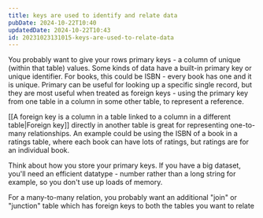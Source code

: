 ```yaml
---
title: keys are used to identify and relate data
pubDate: 2024-10-22T10:40
updatedDate: 2024-10-22T10:43
id: 20231023131015-keys-are-used-to-relate-data
---
```


You probably want to give your rows primary keys - a column of unique (within that table) values. Some kinds of data have a built-in primary key or unique identifier. For books, this could be ISBN - every book has one and it is unique. Primary can be useful for looking up a specific single record, but they are most useful when treated as foreign keys - using the primary key from one table in a column in some other table, to represent a reference.

[[A foreign key is a column in a table linked to a column in a different table|Foreign key]] directly in another table is great for representing one-to-many relationships. An example could be using the ISBN of a book in a ratings table, where each book can have lots of ratings, but ratings are for an individual book.

Think about how you store your primary keys. If you have a big dataset, you'll need an efficient datatype - number rather than a long string for example, so you don't use up loads of memory.

For a many-to-many relation, you probably want an additional "join" or "junction" table which has foreign keys to both the tables you want to relate
